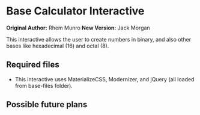# Base Calculator Interactive

**Original Author:** Rhem Munro
**New Version:** Jack Morgan

This interactive allows the user to create numbers in binary, and also other bases like hexadecimal (16) and octal (8).

## Required files

- This interactive uses MaterializeCSS, Modernizer, and jQuery (all loaded from base-files folder).

## Possible future plans
